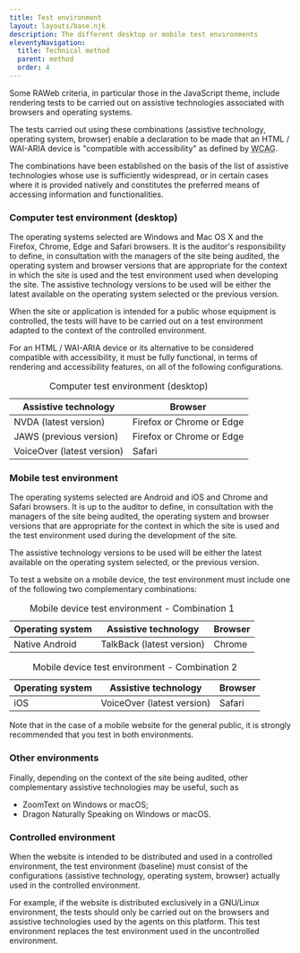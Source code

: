 ```yaml
---
title: Test environment
layout: layouts/base.njk
description: The different desktop or mobile test environments
eleventyNavigation:
  title: Technical method
  parent: method
  order: 4
---
```


Some RAWeb criteria, in particular those in the JavaScript theme, include rendering tests to be carried out on assistive technologies associated with browsers and operating systems.

The tests carried out using these combinations (assistive technology, operating system, browser) enable a declaration to be made that an HTML / WAI-ARIA device is "compatible with accessibility" as defined by <abbr lang="en" title="web content accessibility guidelines">WCAG</abbr>.

The combinations have been established on the basis of the list of assistive technologies whose use is sufficiently widespread, or in certain cases where it is provided natively and constitutes the preferred means of accessing information and functionalities.

### Computer test environment  (desktop)

The operating systems selected are Windows and Mac OS X and the Firefox, Chrome, Edge and Safari browsers. It is the auditor's responsibility to define, in consultation with the managers of the site being audited, the operating system and browser versions that are appropriate for the context in which the site is used and the test environment used when developing the site. The assistive technology versions to be used will be either the latest available on the operating system selected or the previous version.

When the site or application is intended for a public whose equipment is controlled, the tests will have to be carried out on a test environment adapted to the context of the controlled environment.

For an HTML / WAI-ARIA device or its alternative to be considered compatible with accessibility, it must be fully functional, in terms of rendering and accessibility features, on all of the following configurations.

<div class="fr-table fr-table--bordered">
    <table>
        <caption>Computer test environment (desktop)</caption>
        <thead>
        <tr>
            <th scope="col">Assistive technology</th>
            <th scope="col">Browser</th>
        </tr>
        </thead>
        <tbody>
        <tr>
            <td>NVDA (latest version)</td>
            <td>Firefox or Chrome or Edge</td>
        </tr>
        <tr>
            <td>JAWS (previous version)</td>
            <td>Firefox or Chrome or Edge</td>
        </tr>
        <tr>
            <td>VoiceOver (latest version)</td>
            <td>Safari</td>
        </tr>
        </tbody>
    </table>
</div>


### Mobile test environment

The operating systems selected are Android and iOS and Chrome and Safari browsers. It is up to the auditor to define, in consultation with the managers of the site being audited, the operating system and browser versions that are appropriate for the context in which the site is used and the test environment used during the development of the site. 

The assistive technology versions to be used will be either the latest available on the operating system selected, or the previous version. 

To test a website on a mobile device, the test environment must include one of the following two complementary combinations:

<div class="fr-table fr-table--bordered">
    <table>
        <caption>Mobile device test environment - Combination 1</caption>
        <thead>
        <tr>
            <th scope="col">Operating system</th>
            <th scope="col">Assistive technology</th>
            <th scope="col">Browser</th>
        </tr>
        </thead>
        <tbody>
        <tr>
            <td>Native Android</td>
            <td>TalkBack (latest version)</td>
            <td>Chrome</td>
        </tr>
        </tbody>
    </table>
</div>

<div class="fr-table fr-table--bordered">
    <table>
        <caption>Mobile device test environment - Combination 2</caption>
        <thead>
        <tr>
            <th scope="col">Operating system</th>
            <th scope="col">Assistive technology</th>
            <th scope="col">Browser</th>
        </tr>
        </thead>
        <tbody>
        <tr>
            <td>iOS</td>
            <td>VoiceOver (latest version)</td>
            <td>Safari</td>
        </tr>
        </tbody>
    </table>
</div>

Note that in the case of a mobile website for the general public, it is strongly recommended that you test in both environments.

### Other environments

Finally, depending on the context of the site being audited, other complementary assistive technologies may be useful, such as

- ZoomText on Windows or macOS;
- Dragon Naturally Speaking on Windows or macOS.

### Controlled environment

When the website is intended to be distributed and used in a controlled environment, the test environment (baseline) must consist of the configurations (assistive technology, operating system, browser) actually used in the controlled environment.

For example, if the website is distributed exclusively in a GNU/Linux environment, the tests should only be carried out on the browsers and assistive technologies used by the agents on this platform. This test environment replaces the test environment used in the uncontrolled environment.
